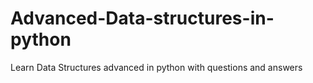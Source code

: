# Advanced-Data-structures-in-python
Learn Data Structures advanced in python with questions and answers
